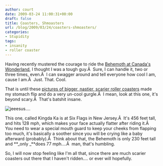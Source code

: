 ```yaml
---
author: court
date: 2009-03-24 11:00:31+00:00
draft: false
title: Coasters, Shmoasters
url: /blog/2009/03/24/coasters-shmoasters/
categories:
- Stupidity
tags:
- insanity
- roller coaster
---
```


Having recently mustered the courage to ride the [Behemoth at Canada's Wonderland](http://behemoth.canadaswonderland.com/public/news/), I thought I was a tough guy.Â  Sure, I can handle it, two or three times, even.Â  I can swagger around and tell everyone how cool I am, cause I am.Â  Just. That. Cool.




That is until these [pictures of bigger, nastier, scarier roller coasters](http://www.trifter.com/Practical-Travel/Adventure-Travel/Mega-and-Giga-Coasters-Worlds-Scariest-Highest-and-Fastest-Roller-Coasters.585507) made my stomach flip and do a very un-cool gurgle.Â  I mean, look at this one, it's beyond scary.Â  That's batshit insane.



![jeeesus....](http://www.vallentyne.com/blog/wp-content/uploads/2009/03/kingdakatower_1-225x300.jpg)



This one, called Kingda Ka is at Six Flags in New Jersey.Â  It's 456 feet tall, and hits 128 mph, which makes your face actually flatter after riding it.Â  You need to wear a special mouth guard to keep your cheeks from flapping too much, it's basically a soother since you will be crying like a baby afterward (probably).Â  Think about that, the Behemoth is only 230 feet tall and **_only _**does 77 mph....Â  man, that's humbling.




So, I will now stop feeling like I'm all that, since there are much scarier coasters out there that I haven't ridden.... or ever will hopefully.
